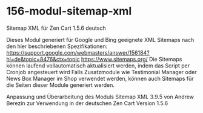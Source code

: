 # 156-modul-sitemap-xml
Sitemap XML für Zen Cart 1.5.6 deutsch

Dieses Modul generiert für Google und Bing geeignete XML Sitemaps nach den hier beschriebenen Spezifikationen:
https://support.google.com/webmasters/answer/156184?hl=de&topic=8476&ctx=topic
https://www.sitemaps.org/
Die Sitemaps können laufend vollautomatisch aktualisiert werden, indem das Script per Cronjob angesteuert wird
Falls Zusatzmodule wie Testimonial Manager oder News Box Manager im Shop verwendet werden, können auch Sitemaps für die Seiten dieser Module generiert werden.

Anpassung und Überarbeitung des Moduls Sitemap XML 3.9.5 von Andrew Berezin zur Verwendung in der deutschen Zen Cart Version 1.5.6